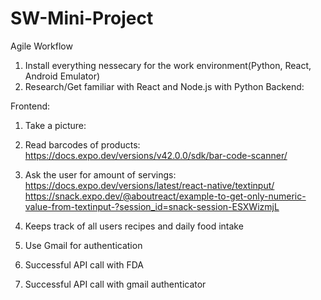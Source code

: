 # SW-Mini-Project

Agile Workflow
1. Install everything nessecary for the work environment(Python, React, Android Emulator)
1. Research/Get familiar with React and Node.js with Python
Backend:

Frontend:
1. Take a picture: 
2. Read barcodes of products: https://docs.expo.dev/versions/v42.0.0/sdk/bar-code-scanner/ 
3. Ask the user for amount of servings: https://docs.expo.dev/versions/latest/react-native/textinput/
 https://snack.expo.dev/@aboutreact/example-to-get-only-numeric-value-from-textinput-?session_id=snack-session-ESXWizmjL
4. Keeps track of all users recipes and daily food intake 
5. Use Gmail for authentication


2. Successful API call with FDA
3. Successful API call with gmail authenticator
